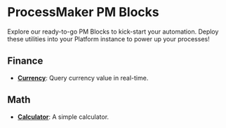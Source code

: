# ProcessMaker PM Blocks
Explore our ready-to-go PM Blocks to kick-start your automation. Deploy these utilities into your Platform instance to power up your processes!
## Finance
- **[Currency](/./finance/currency.json)**: Query currency value in real-time.

## Math
- **[Calculator](/./math/calculator.json)**: A simple calculator.

